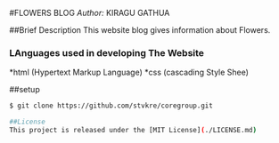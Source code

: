 #FLOWERS BLOG
*Author:* KIRAGU GATHUA

##Brief Description
This website blog gives information about Flowers.

### LAnguages used in developing The Website
*html (Hypertext Markup Language)
*css (cascading Style Shee)

##setup
```bash
$ git clone https://github.com/stvkre/coregroup.git

##License
This project is released under the [MIT License](./LICENSE.md)
